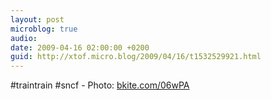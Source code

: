 ```yaml
---
layout: post
microblog: true
audio: 
date: 2009-04-16 02:00:00 +0200
guid: http://xtof.micro.blog/2009/04/16/t1532529921.html
---
```

#traintrain #sncf - Photo: [bkite.com/06wPA](http://bkite.com/06wPA)
